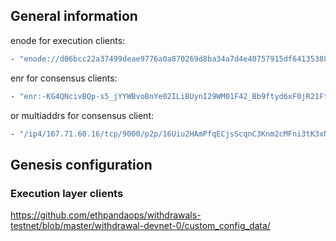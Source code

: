 ## General information
enode for execution clients:
```sh
- "enode://d06bcc22a37499deae9776a0a870269d8ba34a7d4e40757915df64135388fd4f2eb55abd025ad93cd195adfbad1bd91f8568f73d2682948bd94a38c878a9d704@167.71.60.16:30303"
```

enr for consensus clients:
```sh
- "enr:-KG4QNcivBQp-s5_jYYWBvoBnYe02ILiBUynI29WM01F42_Bb9ftyd6xF0jR21FtVyqDod8ZsWP2Gvq-hsX56YR-UX0DhGV0aDKQ7dYNrkAAAEAFAAAAAAAAAIJpZIJ2NIJpcISnRzwQiXNlY3AyNTZrMaEDo6fSkDOJkZMQEGmzu6taL3LdfxKH-p-bkWWImEVW35yDdGNwgiMog3VkcIIjKA"
```
or multiaddrs for consensus client:
```sh
- "/ip4/167.71.60.16/tcp/9000/p2p/16Uiu2HAmPfqECjsScqnC3Knm2cMFni3tK3xNSpVTPKaWaK5RVqBy"
```

## Genesis configuration
### Execution layer clients

https://github.com/ethpandaops/withdrawals-testnet/blob/master/withdrawal-devnet-0/custom_config_data/

